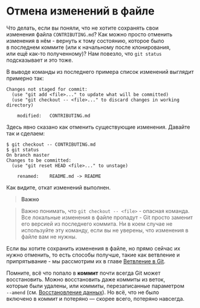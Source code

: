 # Отмена изменений в файле

Что делать, если вы поняли, что не хотите сохранять свои  
изменения файла `CONTRIBUTING.md`? Как можно просто отменить  
изменения в нём - вернуть к тому состоянию, которое было  
в последнем коммите (или к начальному после клонирования,  
или ещё как-то полученному)? Нам повезло, что `git status`  
подсказывает и это тоже.

В выводе команды из последнего примера список изменений выглядит примерно так:

```
Changes not staged for commit:
  (use "git add <file>..." to update what will be committed)
  (use "git checkout -- <file>..." to discard changes in working directory)

    modified:   CONTRIBUTING.md
```

Здесь явно сказано как отменить существующие изменения. Давайте так и сделаем:

```
$ git checkout -- CONTRIBUTING.md
$ git status
On branch master
Changes to be committed:
  (use "git reset HEAD <file>..." to unstage)

    renamed:    README.md -> README

```
Как видите, откат изменений выполнен. 

> **Важно**

> Важно понимать, что ```git checkout -- <file>``` - опасная 
> команда. Все локальные изменения в файле пропадут - 
> Git просто заменит его версией из последнего коммита. 
> Ни в коем случае не используйте эту команду, если вы 
> не уверены, что изменения в файле вам не нужны.

Если вы хотите сохранить изменения в файле, но прямо сейчас 
их нужно отменить, то есть способы получше, такие как ветвление 
и припрятывание - мы рассмотрим их в главе [Ветвление в Git](https://git-scm.com/book/ru/v2/ch00/ch03-git-branching).

Помните, всё что попало в **коммит** почти всегда Git может  
восстановить. Можно восстановить даже коммиты из веток,  
которые были удалены, или коммиты, перезаписанные параметром   
`--amend` (см. [Восстановление данных](https://git-scm.com/book/ru/v2/ch00/r_data_recovery)). Но всё, что не было   
включено в коммит и потеряно — скорее всего, потеряно навсегда.
